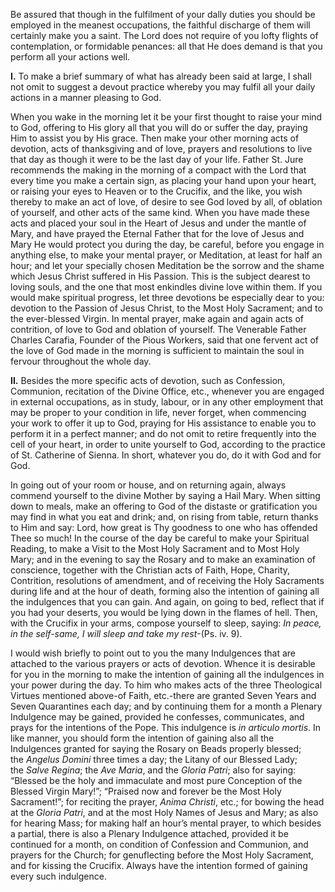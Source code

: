 
Be assured that though in the fulfilment of your dally duties you should be employed in the meanest occupations, the faithful discharge of them will certainly make you a saint. The Lord does not require of you lofty flights of contemplation, or formidable penances: all that He does demand is that you perform all your actions well.

**I\.** To make a brief summary of what has already been said at large, I shall not omit to suggest a devout practice whereby you may fulfil all your daily actions in a manner pleasing to God.

When you wake in the morning let it be your first thought to raise your mind to God, offering to His glory all that you will do or suffer the day, praying Him to assist you by His grace. Then make your other morning acts of devotion, acts of thanksgiving and of love, prayers and resolutions to live that day as though it were to be the last day of your life. Father St. Jure recommends the making in the morning of a compact with the Lord that every time you make a certain sign, as placing your hand upon your heart, or raising your eyes to Heaven or to the Crucifix, and the like, you wish thereby to make an act of love, of desire to see God loved by all, of oblation of yourself, and other acts of the same kind. When you have made these acts and placed your soul in the Heart of Jesus and under the mantle of Mary, and have prayed the Eternal Father that for the love of Jesus and Mary He would protect you during the day, be careful, before you engage in anything else, to make your mental prayer, or Meditation, at least for half an hour; and let your specially chosen Meditation be the sorrow and the shame which Jesus Christ suffered in His Passion. This is the subject dearest to loving souls, and the one that most enkindles divine love within them. If you would make spiritual progress, let three devotions be especially dear to you: devotion to the Passion of Jesus Christ, to the Most Holy Sacrament; and to the ever-blessed Virgin. In mental prayer, make again and again acts of contrition, of love to God and oblation of yourself. The Venerable Father Charles Carafia, Founder of the Pious Workers, said that one fervent act of the love of God made in the morning is sufficient to maintain the soul in fervour throughout the whole day.

**II\.** Besides the more specific acts of devotion, such as Confession, Communion, recitation of the Divine Office, etc., whenever you are engaged in external occupations, as in study, labour, or in any other employment that may be proper to your condition in life, never forget, when commencing your work to offer it up to God, praying for His assistance to enable you to perform it in a perfect manner; and do not omit to retire frequently into the cell of your heart, in order to unite yourself to God, according to the practice of St. Catherine of Sienna. In short, whatever you do, do it with God and for God.

In going out of your room or house, and on returning again, always commend yourself to the divine Mother by saying a Hail Mary. When sitting down to meals, make an offering to God of the distaste or gratification you may find in what you eat and drink; and, on rising from table, return thanks to Him and say: Lord, how great is Thy goodness to one who has offended Thee so much! In the course of the day be careful to make your Spiritual Reading, to make a Visit to the Most Holy Sacrament and to Most Holy Mary; and in the evening to say the Rosary and to make an examination of conscience, together with the Christian acts of Faith, Hope, Charity, Contrition, resolutions of amendment, and of receiving the Holy Sacraments during life and at the hour of death, forming also the intention of gaining all the indulgences that you can gain. And again, on going to bed, reflect that if you had your deserts, you would be lying down in the flames of hell. Then, with the Crucifix in your arms, compose yourself to sleep, saying: _In peace, in the self-same, I will sleep and take my rest_-(Ps. iv. 9).

I would wish briefly to point out to you the many Indulgences that are attached to the various prayers or acts of devotion. Whence it is desirable for you in the morning to make the intention of gaining all the indulgences in your power during the day. To him who makes acts of the three Theological Virtues mentioned above-of Faith, etc.-there are granted Seven Years and Seven Quarantines each day; and by continuing them for a month a Plenary Indulgence may be gained, provided he confesses, communicates, and prays for the intentions of the Pope. This indulgence is _in_ _articulo mortis_. In like manner, you should form the intention of gaining also all the Indulgences granted for saying the Rosary on Beads properly blessed; the _Angelus Domini_ three times a day; the Litany of our Blessed Lady; the _Salve Regina_; the _Ave Maria_, and the _Gloria Patri_; also for saying: “Blessed be the holy and immaculate and most pure Conception of the Blessed Virgin Mary!”; “Praised now and forever be the Most Holy Sacrament!”; for reciting the prayer, _Anima Christi_, etc.; for bowing the head at the _Gloria Patri_, and at the most Holy Names of Jesus and Mary; as also for hearing Mass; for making half an hour’s mental prayer, to which besides a partial, there is also a Plenary Indulgence attached, provided it be continued for a month, on condition of Confession and Communion, and prayers for the Church; for genuflecting before the Most Holy Sacrament, and for kissing the Crucifix. Always have the intention formed of gaining every such indulgence.

